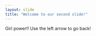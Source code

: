 ```yaml
---
layout: slide
title: "Welcome to our second slide!"
---
```

Girl power!!
Use the left arrow to go back!
